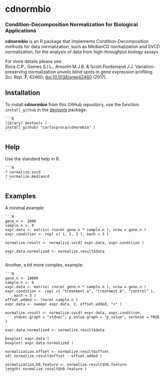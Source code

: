 # cdnormbio

### Condition-Decomposition Normalization for Biological Applications

**cdnormbio** is an R package that implements Condition-Decomposition methods 
for data normalization, such as MedianCD normalization and SVCD normalization, 
for the analysis of data from high-throughput biology assays. 

For more details please see:  
Roca C.P., Gomes S.I.L., Amorim M.J.B. & Scott-Fordsmand J.J. 
Variation-preserving normalization unveils blind spots in gene expression 
profiling. *Sci. Rep.* **7**, 42460; 
[doi:10.1038/srep42460](http://dx.doi.org/10.1038/srep42460) 
\(2017\). 


## Installation

To install **cdnormbio** from this GitHub repository, 
use the function `install_github` in the 
[devtools](https://cran.r-project.org/package=devtools) package. 

    ```R
    library( devtools )
    install_github( "carlosproca/cdnormbio" )
    ```


## Help

Use the standard help in R.

    ```R
    ? normalize.svcd
    ? normalize.mediancd
    ```


## Examples

A minimal example:

    ```R
    gene.n <- 1000
    sample.n <- 9
    expr.data <- matrix( rnorm( gene.n * sample.n ), nrow = gene.n )
    expr.condition <- rep( c( 1, 2, 3 ), each = 3 )
    
    normalize.result <- normalize.svcd( expr.data, expr.condition )
    
    expr.data.normalized <- normalize.result$data
    ```

Another, a bit more complex, example:

    ```R
    gene.n <- 10000
    sample.n <- 9
    expr.data <- matrix( rnorm( gene.n * sample.n ), nrow = gene.n )
    expr.condition <- rep( c( "treatment.a", "treatment.b", "control" ), 
        each = 3 )
    offset.added <- rnorm( sample.n )
    expr.data <- sweep( expr.data, 2, offset.added, "+" )
    
    normalize.result <- normalize.svcd( expr.data, expr.condition, 
        stdvec.graph = "stdvec", p.value.graph = "p_value", verbose = TRUE )
    
    expr.data.normalized <- normalize.result$data
    
    boxplot( expr.data )
    boxplot( expr.data.normalized )
    
    normalization.offset <- normalize.result$offset
    sd( normalize.result$offset - offset.added )
    
    normalization.h0.feature <- normalize.result$h0.feature
    length( normalize.result$h0.feature )
    ```

